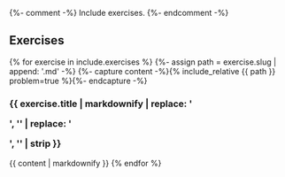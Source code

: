 {%- comment -%}
  Include exercises.
{%- endcomment -%}
<h2 id="exercises">Exercises</h2>

{% for exercise in include.exercises %}
{%- assign path = exercise.slug | append: '.md' -%}
{%- capture content -%}{% include_relative {{ path }} problem=true %}{%- endcapture -%}
<h3 id="{{ exercise.slug }}">{{ exercise.title | markdownify | replace: '<p>', '' | replace: '</p>', '' | strip }}</h3>
{{ content | markdownify }}
{% endfor %}
